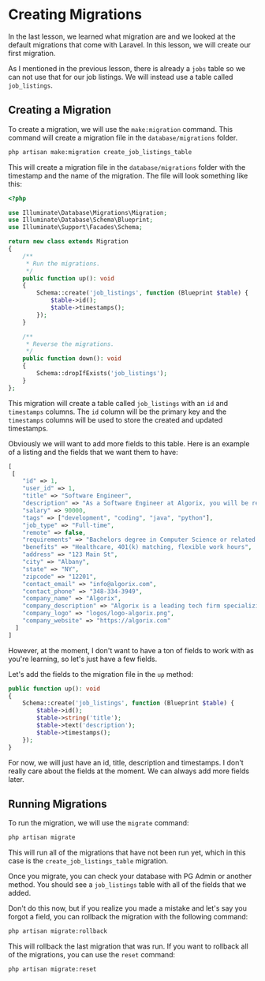 # Creating Migrations

In the last lesson, we learned what migration are and we looked at the default migrations that come with Laravel. In this lesson, we will create our first migration.

As I mentioned in the previous lesson, there is already a `jobs` table so we can not use that for our job listings. We will instead use a table called `job_listings`.

## Creating a Migration

To create a migration, we will use the `make:migration` command. This command will create a migration file in the `database/migrations` folder.

```bash
php artisan make:migration create_job_listings_table
```

This will create a migration file in the `database/migrations` folder with the timestamp and the name of the migration. The file will look something like this:

```php
<?php

use Illuminate\Database\Migrations\Migration;
use Illuminate\Database\Schema\Blueprint;
use Illuminate\Support\Facades\Schema;

return new class extends Migration
{
    /**
     * Run the migrations.
     */
    public function up(): void
    {
        Schema::create('job_listings', function (Blueprint $table) {
            $table->id();
            $table->timestamps();
        });
    }

    /**
     * Reverse the migrations.
     */
    public function down(): void
    {
        Schema::dropIfExists('job_listings');
    }
};
```

This migration will create a table called `job_listings` with an `id` and `timestamps` columns. The `id` column will be the primary key and the `timestamps` columns will be used to store the created and updated timestamps.

Obviously we will want to add more fields to this table. Here is an example of a listing and the fields that we want them to have:

```php
[
 [
    "id" => 1,
    "user_id" => 1,
    "title" => "Software Engineer",
    "description" => "As a Software Engineer at Algorix, you will be responsible for designing, developing, and maintaining high-quality software applications. You will work closely with cross-functional teams to deliver scalable and efficient solutions that meet business needs. The role involves writing clean, maintainable code, participating in code reviews, and staying current with industry trends to ensure our technology stack remains cutting-edge.",
    "salary" => 90000,
    "tags" => ["development", "coding", "java", "python"],
    "job_type" => "Full-time",
    "remote" => false,
    "requirements" => "Bachelors degree in Computer Science or related field, 3+ years of software development experience",
    "benefits" => "Healthcare, 401(k) matching, flexible work hours",
    "address" => "123 Main St",
    "city" => "Albany",
    "state" => "NY",
    "zipcode" => "12201",
    "contact_email" => "info@algorix.com",
    "contact_phone" => "348-334-3949",
    "company_name" => "Algorix",
    "company_description" => "Algorix is a leading tech firm specializing in innovative software solutions and cutting-edge technology.",
    "company_logo" => "logos/logo-algorix.png",
    "company_website" => "https://algorix.com"
  ]
]
```

However, at the moment, I don't want to have a ton of fields to work with as you're learning, so let's just have a few fields.

Let's add the fields to the migration file in the `up` method:

```php
public function up(): void
{
    Schema::create('job_listings', function (Blueprint $table) {
        $table->id();
        $table->string('title');
        $table->text('description');
        $table->timestamps();
    });
}
```

For now, we will just have an id, title, description and timestamps. I don't really care about the fields at the moment. We can always add more fields later.

## Running Migrations

To run the migration, we will use the `migrate` command:

```bash
php artisan migrate
```

This will run all of the migrations that have not been run yet, which in this case is the `create_job_listings_table` migration.

Once you migrate, you can check your database with PG Admin or another method. You should see a `job_listings` table with all of the fields that we added.

Don't do this now, but if you realize you made a mistake and let's say you forgot a field, you can rollback the migration with the following command:

```bash
php artisan migrate:rollback
```

This will rollback the last migration that was run. If you want to rollback all of the migrations, you can use the `reset` command:

```bash
php artisan migrate:reset
```
